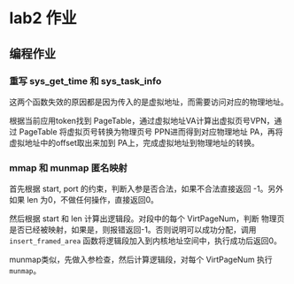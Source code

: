 # lab2 作业

## 编程作业

### 重写 sys_get_time 和 sys_task_info

这两个函数失效的原因都是因为传入的是虚拟地址，而需要访问对应的物理地址。

根据当前应用token找到 PageTable，通过虚拟地址VA计算出虚拟页号VPN，通过 PageTable 将虚拟页号转换为物理页号 PPN进而得到对应物理地址 PA，再将虚拟地址中的offset取出来加到 PA上，完成虚拟地址到物理地址的转换。

### mmap 和 munmap 匿名映射

首先根据 start, port 的约束，判断入参是否合法，如果不合法直接返回 -1。另外如果 len 为0，不做任何操作，直接返回0。

然后根据 start 和 len 计算出逻辑段。对段中的每个 VirtPageNum，判断 物理页是否已经被映射，如果是，则报错返回-1。否则说明可以成功分配，调用 `insert_framed_area` 函数将逻辑段加入到内核地址空间中，执行成功后返回0。

munmap类似，先做入参检查，然后计算逻辑段，对每个 VirtPageNum 执行 `munmap`。

